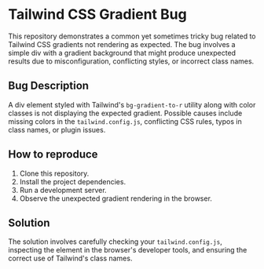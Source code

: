 # Tailwind CSS Gradient Bug

This repository demonstrates a common yet sometimes tricky bug related to Tailwind CSS gradients not rendering as expected. The bug involves a simple div with a gradient background that might produce unexpected results due to misconfiguration, conflicting styles, or incorrect class names.

## Bug Description
A div element styled with Tailwind's `bg-gradient-to-r` utility along with color classes is not displaying the expected gradient.  Possible causes include missing colors in the `tailwind.config.js`, conflicting CSS rules, typos in class names, or plugin issues. 

## How to reproduce
1. Clone this repository.
2. Install the project dependencies.
3. Run a development server. 
4. Observe the unexpected gradient rendering in the browser.

## Solution
The solution involves carefully checking your `tailwind.config.js`, inspecting the element in the browser's developer tools, and ensuring the correct use of Tailwind's class names.